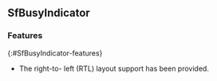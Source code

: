 ## SfBusyIndicator

### Features
{:#SfBusyIndicator-features}

*  The right-to- left (RTL) layout support has been provided.